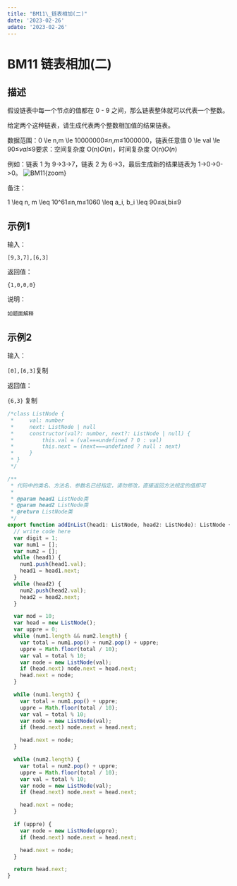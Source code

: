 ```yaml
---
title: "BM11\_链表相加(二)"
date: '2023-02-26'
udate: '2023-02-26'
---
```

# BM11 链表相加(二)
## **描述**

假设链表中每一个节点的值都在 0 - 9 之间，那么链表整体就可以代表一个整数。

给定两个这种链表，请生成代表两个整数相加值的结果链表。

数据范围：0 \le n,m \le 10000000≤*n*,*m*≤1000000，链表任意值 0 \le val \le 90≤*val*≤9要求：空间复杂度 O(n)*O*(*n*)，时间复杂度 O(n)*O*(*n*)

例如：链表 1 为 9->3->7，链表 2 为 6->3，最后生成新的结果链表为 1->0->0->0。
![BM11](/img/BM11.png){zoom}

备注：

1 \leq n, m \leq 10^61≤n,m≤1060 \leq a_i, b_i \leq 90≤ai,bi≤9

## **示例1**

输入：

`[9,3,7],[6,3]`

返回值：

`{1,0,0,0}`

说明：

`如题面解释`

## **示例2**

输入：

`[0],[6,3]`复制

返回值：

`{6,3}`
复制

```ts
/*class ListNode {
 *     val: number
 *     next: ListNode | null
 *     constructor(val?: number, next?: ListNode | null) {
 *         this.val = (val===undefined ? 0 : val)
 *         this.next = (next===undefined ? null : next)
 *     }
 * }
 */

/**
 * 代码中的类名、方法名、参数名已经指定，请勿修改，直接返回方法规定的值即可
 *
 * @param head1 ListNode类
 * @param head2 ListNode类
 * @return ListNode类
 */
export function addInList(head1: ListNode, head2: ListNode): ListNode {
  // write code here
  var digit = 1;
  var num1 = [];
  var num2 = [];
  while (head1) {
    num1.push(head1.val);
    head1 = head1.next;
  }
  while (head2) {
    num2.push(head2.val);
    head2 = head2.next;
  }

  var mod = 10;
  var head = new ListNode();
  var uppre = 0;
  while (num1.length && num2.length) {
    var total = num1.pop() + num2.pop() + uppre;
    uppre = Math.floor(total / 10);
    var val = total % 10;
    var node = new ListNode(val);
    if (head.next) node.next = head.next;
    head.next = node;
  }

  while (num1.length) {
    var total = num1.pop() + uppre;
    uppre = Math.floor(total / 10);
    var val = total % 10;
    var node = new ListNode(val);
    if (head.next) node.next = head.next;

    head.next = node;
  }

  while (num2.length) {
    var total = num2.pop() + uppre;
    uppre = Math.floor(total / 10);
    var val = total % 10;
    var node = new ListNode(val);
    if (head.next) node.next = head.next;

    head.next = node;
  }

  if (uppre) {
    var node = new ListNode(uppre);
    if (head.next) node.next = head.next;

    head.next = node;
  }

  return head.next;
}
```
